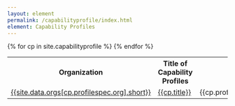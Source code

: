 ```yaml
---
layout: element
permalink: /capabilityprofile/index.html
element: Capability Profiles
---
```


<table>
<tr>
  <th>Organization</th>
  <th>Title of Capability Profiles</th>
  <th>Version</th>
</tr>
{% for cp in site.capabilityprofile %}
<tr>
  <td><a href="/organization/{{sp.profilespec.org}}.html">{{site.data.orgs[cp.profilespec.org].short}}</a></td>
  <td><a href="/capabilityprofile/{{cp.nisp-id}}.html">{{cp.title}}</a></td>
  <td>{{cp.profilespec.version}}</td>
</tr>
{% endfor %}
</table>
